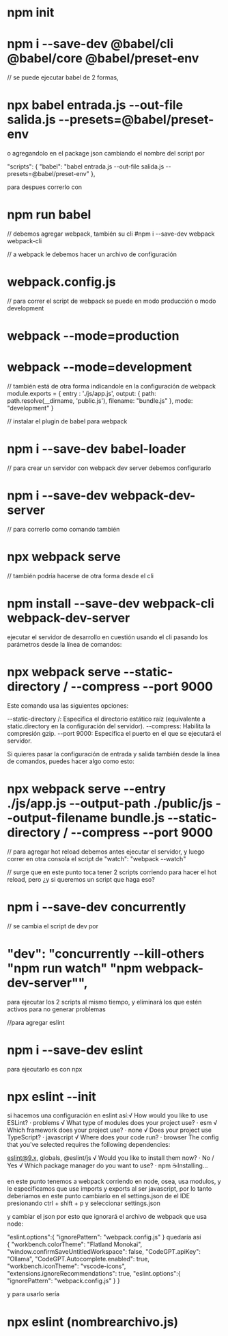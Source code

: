 
# npm init

# npm i --save-dev @babel/cli @babel/core @babel/preset-env

// se puede ejecutar babel de 2 formas,
# npx babel entrada.js --out-file salida.js --presets=@babel/preset-env

o agregandolo en el package json cambiando el nombre del script por

"scripts": {
    "babel": "babel entrada.js --out-file salida.js --presets=@babel/preset-env"
  },

para despues correrlo con 
# npm run babel

// debemos agregar webpack, también su cli
#npm i --save-dev webpack webpack-cli

// a webpack le debemos hacer un archivo de configuración
# webpack.config.js
// para correr el script de webpack se puede en modo producción o modo development

# webpack --mode=production
# webpack --mode=development

// también está de otra forma indicandole en la configuración de webpack
module.exports = {
    entry : './js/app.js',
    output: {
        path: path.resolve(__dirname, 'public.js'),
        filename: "bundle.js"
    },
    mode: "development"
}

// instalar el plugin de babel para webpack
# npm i --save-dev babel-loader

// para crear un servidor con webpack dev server debemos configurarlo

# npm i --save-dev webpack-dev-server
// para correrlo como comando también
# npx webpack serve

// también podría hacerse de otra forma desde el cli 

# npm install --save-dev webpack-cli webpack-dev-server

ejecutar el servidor de desarrollo en cuestión usando el cli 
pasando los parámetros desde la línea de comandos:
# npx webpack serve --static-directory / --compress --port 9000

Este comando usa las siguientes opciones:

--static-directory /: Especifica el directorio estático raíz (equivalente a static.directory en la configuración del servidor).
--compress: Habilita la compresión gzip.
--port 9000: Especifica el puerto en el que se ejecutará el servidor.

 Si quieres pasar la configuración de entrada y salida también desde la línea de comandos, puedes hacer algo como esto:

# npx webpack serve --entry ./js/app.js --output-path ./public/js --output-filename bundle.js --static-directory / --compress --port 9000


// para agregar hot reload debemos antes ejecutar el servidor, y luego correr en otra consola el script de 
"watch": "webpack --watch"

// surge que en este punto toca tener 2 scripts corriendo para hacer el hot reload, pero ¿y si queremos un script que haga eso?
# npm i --save-dev concurrently
// se cambia el script de dev por 
# "dev": "concurrently --kill-others \"npm run watch\" \"npm webpack-dev-server\"",
para ejecutar los 2 scripts al mismo tiempo, y eliminará los que estén activos para no generar problemas

//para agregar eslint

# npm i --save-dev eslint
para ejecutarlo es con npx

# npx eslint --init

si hacemos una configuración en eslint así:√ How would you like to use ESLint? · problems
√ What type of modules does your project use? · esm
√ Which framework does your project use? · none
√ Does your project use TypeScript? · javascript
√ Where does your code run? · browser
The config that you've selected requires the following dependencies:

eslint@9.x, globals, @eslint/js
√ Would you like to install them now? · No / Yes
√ Which package manager do you want to use? · npm
☕️Installing...

en este punto tenemos a webpack corriendo en node, osea, usa modulos, y le especificamos que use imports y exports al ser javascript, por lo tanto deberíamos en este punto cambiarlo en el settings.json de el
IDE presionando ctrl + shift + p y seleccionar settings.json


y cambiar el json por esto que ignorará el archivo de webpack que usa node:

   "eslint.options":{
        "ignorePattern": "webpack.config.js"
    }
 quedaría así   
 {
    "workbench.colorTheme": "Flatland Monokai",
    "window.confirmSaveUntitledWorkspace": false,
    "CodeGPT.apiKey": "Ollama",
    "CodeGPT.Autocomplete.enabled": true,
    "workbench.iconTheme": "vscode-icons",
    "extensions.ignoreRecommendations": true,
    "eslint.options":{
        "ignorePattern": "webpack.config.js"
    }
}

y para usarlo sería

# npx eslint (nombrearchivo.js) 